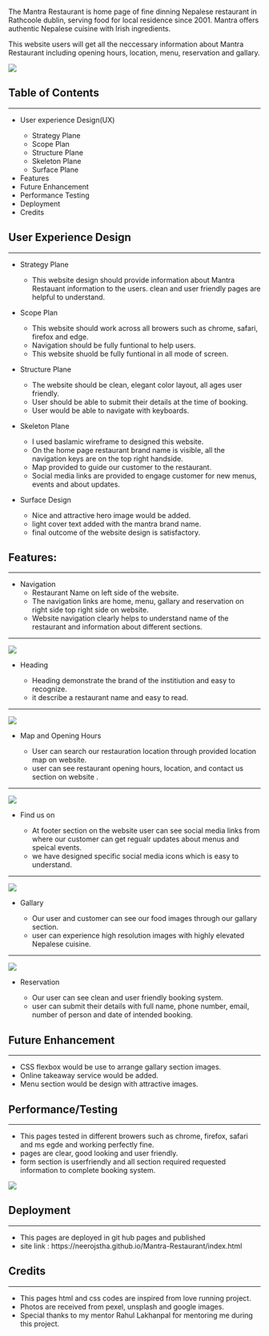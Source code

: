 The Mantra Restaurant is home page of fine dinning Nepalese restaurant in Rathcoole dublin, serving food for local residence since 2001. Mantra offers authentic Nepalese cuisine with Irish ingredients.

This website users will get all the neccessary information about Mantra Restaurant including opening hours, location, menu, reservation and gallary. 

<img src="assets/images/readme view.png">

<h2>Table of Contents</h2>
<hr>
<ul>
<li>User experience Design(UX)</li>
<ul>
<li>Strategy Plane</li>
<li>Scope Plan</li>
<li>Structure Plane</li>
<li>Skeleton Plane</li>
<li>Surface Plane</li>
</ul>
<li>Features</li>
<li>Future Enhancement</li>
<li>Performance Testing</li>
<li>Deployment</li>
<li>Credits</li>
</ul>

<h2>User Experience Design</h2>
<hr>
<ul>
<li>Strategy Plane</li>
<ul>
<li>This website design should provide information about Mantra Restauant information to the users. clean and user friendly pages are helpful to understand.</li></ul>
</ul>
<ul>
<li>Scope Plan</li>
<ul>
<li>This website should work across all browers such as chrome, safari, firefox and edge.</li>
<li>Navigation should be fully funtional to help users.</li>
<li>This website shuold be fully funtional in all mode of screen.</li></ul></ul>

<ul>
<li>Structure Plane</li>
<ul>
<li>The website should be clean, elegant color layout, all ages user friendly. </li>
<li>User should be able to submit their details at the time of booking.</li>
<li>User would be able to navigate with keyboards.</li></ul>
</ul>

<ul>
<li>Skeleton Plane</li>
<ul>
<li>I used baslamic wireframe to designed this website.</li>
<li> On the home page restaurant brand name is visible, all the navigation keys are on the top right handside. </li>
<li> Map provided to guide our customer to the restaurant.</li>
<li>Social media links are provided to engage customer for new menus, events and about updates.</li></ul></ul>

<ul>
<li>Surface Design</li>
<ul>
<li>Nice and attractive hero image would be added.</li>
<li>light cover text added with the mantra brand name.</li>
<li>final outcome of the website design is satisfactory.</li></ul></ul>
<h2>Features:</h2>
<hr>
<ul>
<li>Navigation
  <ul>
    <li>Restaurant Name on left side of the website.</li>
    <li>The navigation links are home, menu, gallary and reservation on right side top right side on website.</li>
    <li> Website navigation clearly helps to understand name of the restaurant and information about different sections.</li>
</ul>
</li>
</ul>
<hr>

<img src="assets/images/Header.png">
<ul>
<li>Heading</li>
<ul>
<li>Heading  demonstrate the brand of the institiution and easy to recognize.</li>
<li>it describe a restaurant name and easy to read. </li>
</ul>
</ul>
<hr>

<img src="assets/images/map-opening hours.png">
<ul>
<li>Map and Opening Hours</li>
<ul>
<li>User can search our restauration location through provided location map on website.</li>
<li>user can see restaurant opening hours, location, and contact us section on website .</li></ul>
</ul>
<hr>

<img src="assets/images/finduson.png">
<ul>
<li>Find us on</li>
<ul>
<li>At footer section on the website user can see social media links from where our customer can get regualr updates about menus and speical events.</li>
<li>we have designed specific social media icons which is easy to understand.</li>
</ul>
</ul>

<hr>

<img src="assets/images/gallary.png">
<ul>
<li>Gallary</li>
<ul>
<li>Our user and customer can see our food images through our gallary section.</li>
<li>user can experience high resolution images with highly elevated Nepalese cuisine.</li>
</ul>
</ul>

<hr>

<img src="assets/images/booking.png">
<ul>
<li>Reservation</li>
<ul>
<li>Our user can see clean and user friendly booking system.</li>
<li>user can submit their details with full name, phone number, email, number of person and date of intended booking.</li>
</ul>
</ul>

<h2>Future Enhancement</h2>
<hr>
<ul>
<li>CSS flexbox would be use to arrange gallary section images.</li>
<li>Online takeaway service would be added.</li>
<li>Menu section would be design with attractive images.</li></ul>
<h2>Performance/Testing</h2>
<hr>
<ul>
<li>This pages tested in different browers such as chrome, firefox, safari and ms egde and working perfectly fine.</li>
<li>pages are clear, good looking and user friendly.</li>
<li>form section is userfriendly and all section required requested information to complete booking system.</li>
</ul>
<img src="assets/images/lighthouse.png">

<h2>Deployment</h2>
<hr>
<ul>
<li>This pages are deployed in git hub pages and published </li>
<li> site link : https://neerojstha.github.io/Mantra-Restaurant/index.html</li>
</ul>


<h2>Credits</h2>
<hr>
<ul>
<li>This pages html and css codes are inspired from love running project.</li>
<li>Photos are received from pexel, unsplash and google images. </li>
<li>Special thanks to my mentor Rahul Lakhanpal for mentoring me during this project.</li></ul>
